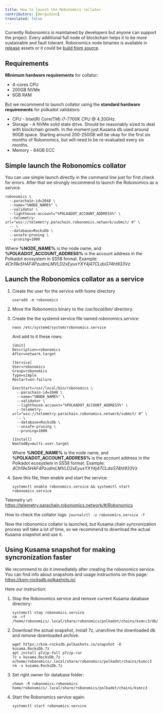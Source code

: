 ```yaml
---
title: How to launch the Robonomics collator
contributors: [dergudzon]
translated: false
---
```


Currently Robonomics is maintained by developers but anyone can support the project. Every additional full node of blockchain helps it to be more sustainable and fault tolerant. Robonomics node binaries is available in [release](https://github.com/airalab/robonomics/releases) assets or it could be [build from source](/docs/how-to-build-collator-node/).

## Requirements

**Minimum hardware requirements** for collator:
+ 4-cores CPU
+ 200GB NVMe
+ 8GB RAM

But we recommend to launch collator using the **standard hardware requirements** for polkadot validators:
+ CPU - Intel(R) Core(TM) i7-7700K CPU @ 4.20GHz.
+ Storage - A NVMe solid state drive. Should be reasonably sized to deal with blockchain growth. In the moment just Kusama db used around 90GB space. Starting around 200-250GB will be okay for the first six months of Robonomics, but will need to be re-evaluated every six months.
+ Memory - 64GB ECC


## Simple launch the Robonomics collator

You can use simple launch directly in the command line just for first check for errors.
After that we strongly recommend to launch the Robonomics as a service.

```
robonomics \
  --parachain-id=2048 \
  --name="%NODE_NAME%" \
  --validator \
  --lighthouse-account="%POLKADOT_ACCOUNT_ADDRESS%" \
  --telemetry-url="wss://telemetry.parachain.robonomics.network/submit/ 0" \
  -- \
  --database=RocksDb \
  --unsafe-pruning \
  --pruning=1000
```
Where **%NODE_NAME%** is the node name, and
      **%POLKADOT_ACCOUNT_ADDRESS%** is the account address in the Polkadot ecosystem in SS58 format. Example: *4Ch19e5HAF4PzudmLMVLD2xEyuxYXY4j47CLdsG74ht933Vz*



## Launch the Robonomics collator as a service

1. Create the user for the service with home directory
    ```
    useradd -m robonomics
    ```

2. Move the Robonomics binary to the */usr/local/bin/* directory. 

3. Create the the systemd service file named *robonomics.service*:
    ```
    nano /etc/systemd/system/robonomics.service
    ```
    And add to it these rows:
    ```
    [Unit]
    Description=robonomics
    After=network.target
    
    [Service]
    User=robonomics
    Group=robonomics
    Type=simple
    Restart=on-failure

    ExecStart=/usr/local/bin/robonomics \
      --parachain-id=2048 \
      --name="%NODE_NAME%" \
      --validator \
      --lighthouse-account="%POLKADOT_ACCOUNT_ADDRESS%" \
      --telemetry-url="wss://telemetry.parachain.robonomics.network/submit/ 0" \
      -- \
      --database=RocksDb \
      --unsafe-pruning \
      --pruning=1000

    [Install]
    WantedBy=multi-user.target
    ```
    Where 
      **%NODE_NAME%** is the node name, and
      **%POLKADOT_ACCOUNT_ADDRESS%** is the account address in the Polkadot ecosystem in SS58 format. Example: *4Ch19e5HAF4PzudmLMVLD2xEyuxYXY4j47CLdsG74ht933Vz*

4. Save this file, then enable and start the service:
    ```
    systemctl enable robonomics.service && systemctl start robonomics.service
    ```

Telemetry url: https://telemetry.parachain.robonomics.network/#/Robonomics

How to check the collator logs: `journalctl -u robonomics.service -f` 

Now the robonomics collator is launched, but Kusama chain syncronization process will take a lot of time, so we recommend to download the actual Kusama snapshot and use it. 


## Using Kusama snapshot for making syncronization faster

We recommend to do it immediately after creating the robonomics service. You can find info about snapshots and usage instructions on this page: https://ksm-rocksdb.polkashots.io/

Here our instruction:

1. Stop the Robonomics service and remove current Kusama database directory:
    ```
    systemctl stop robonomics.service
    rm -rf /home/robonomics/.local/share/robonomics/polkadot/chains/ksmcc3/db/
    ```
    
2. Download the actual snapshot, install 7z, unarchive the downloaded db and remove downloaded archive:
    ```
    wget https://ksm-rocksdb.polkashots.io/snapshot -O kusama.RocksDb.7z
    apt install p7zip-full p7zip-rar
    7z x kusama.RocksDb.7z -o/home/robonomics/.local/share/robonomics/polkadot/chains/ksmcc3
    rm -v kusama.RocksDb.7z
    ```
    
3. Set right owner for database folder:
    ``` 
    chown -R robonomics:robonomics home/robonomics/.local/share/robonomics/polkadot/chains/ksmcc3
    ```
4. Start the Robonomics service again:
    ```
    systemctl start robonomics.service
    ```
    
